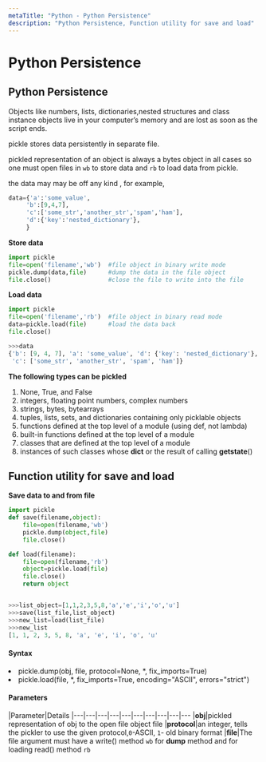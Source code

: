 ```yaml
---
metaTitle: "Python - Python Persistence"
description: "Python Persistence, Function utility for save and load"
---
```


# Python Persistence



## Python Persistence


Objects like numbers, lists, dictionaries,nested structures and class instance objects live in your computer’s memory and are lost as soon as the script ends.

pickle stores data persistently in separate file.

pickled representation of an object is always a bytes object in all cases so one must open files in `wb` to store data and `rb` to load data from pickle.

the data may may be off any kind , for example,

```py
data={'a':'some_value',
     'b':[9,4,7],
     'c':['some_str','another_str','spam','ham'],
     'd':{'key':'nested_dictionary'},
     } 

```

**Store data**

```py
import pickle
file=open('filename','wb')  #file object in binary write mode
pickle.dump(data,file)      #dump the data in the file object
file.close()                #close the file to write into the file

```

**Load data**

```py
import pickle
file=open('filename','rb')  #file object in binary read mode
data=pickle.load(file)      #load the data back
file.close()

>>>data
{'b': [9, 4, 7], 'a': 'some_value', 'd': {'key': 'nested_dictionary'},
 'c': ['some_str', 'another_str', 'spam', 'ham']}

```

**The following types can be pickled**

1. None, True, and False
1. integers, floating point numbers, complex numbers
1. strings, bytes, bytearrays
1. tuples, lists, sets, and dictionaries containing only picklable objects
1. functions defined at the top level of a module (using def, not lambda)
1. built-in functions defined at the top level of a module
1. classes that are defined at the top level of a module
1. instances of such classes whose **dict** or the result of calling **getstate**()



## Function utility for save and load


**Save data to and from file**

```py
import pickle
def save(filename,object):
    file=open(filename,'wb')
    pickle.dump(object,file)
    file.close()

def load(filename):
    file=open(filename,'rb')
    object=pickle.load(file)
    file.close()
    return object


>>>list_object=[1,1,2,3,5,8,'a','e','i','o','u']
>>>save(list_file,list_object)
>>>new_list=load(list_file)
>>>new_list
[1, 1, 2, 3, 5, 8, 'a', 'e', 'i', 'o', 'u'

```



#### Syntax


<li>
pickle.dump(obj, file, protocol=None, *, fix_imports=True)
</li>
<li>
pickle.load(file, *, fix_imports=True, encoding="ASCII", errors="strict")
</li>



#### Parameters


|Parameter|Details
|---|---|---|---|---|---|---|---|---|---
|**obj**|pickled representation of obj to the open file object file
|**protocol**|an integer, tells the pickler to use the given protocol,`0`-ASCII,  `1`-  old binary format
|**file**|The file argument must have a write() method `wb` for **dump** method and for loading read() method `rb`

